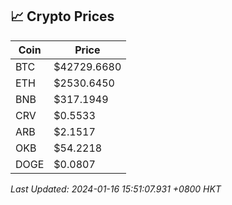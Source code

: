 ## 📈 Crypto Prices

| Coin | Price |
| ---- | ----- |
| BTC | $42729.6680 |
| ETH | $2530.6450 |
| BNB | $317.1949 |
| CRV | $0.5533 |
| ARB | $2.1517 |
| OKB | $54.2218 |
| DOGE | $0.0807 |

_Last Updated: 2024-01-16 15:51:07.931 +0800 HKT_